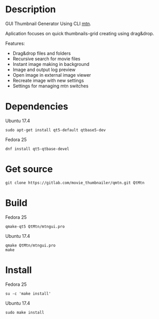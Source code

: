 Description
============

GUI Thumbnail Generator Using CLI [mtn](https://gitlab.com/movie_thumbnailer/mtn/wikis/home/).

Aplication focuses on quick thumbnails-grid creating using drag&drop.

Features:
- Drag&drop files and folders
- Recursive search for movie files
- Instant image making in background
- Image and output log preview
- Open image in external image viewer
- Recreate image with new settings
- Settings for managing mtn switches


Dependencies
============
Ubuntu 17.4  

    sudo apt-get install qt5-default qtbase5-dev
Fedora 25

    dnf install qt5-qtbase-devel

Get source
==========

    git clone https://gitlab.com/movie_thumbnailer/qmtn.git QtMtn


Build
=====
Fedora 25    

    qmake-qt5 QtMtn/mtngui.pro
Ubuntu 17.4 

    qmake QtMtn/mtngui.pro
    make


Install
=======
Fedora 25   

    su -c 'make install'
Ubuntu 17.4  

    sudo make install

